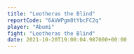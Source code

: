 ```yaml
---
title: "Leotheras the Blind"
reportCode: "6AVWPgm8tYbcFC2q"
player: "Abumi"
fight: "Leotheras the Blind"
date: 2021-10-20T19:00:04.987000+00:00
---
```

